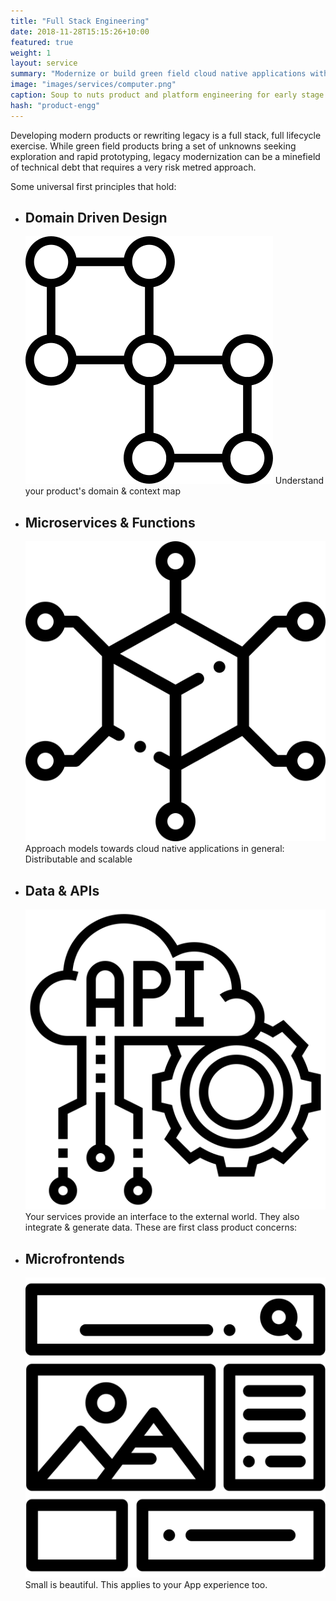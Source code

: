 ```yaml
---
title: "Full Stack Engineering"
date: 2018-11-28T15:15:26+10:00
featured: true
weight: 1
layout: service
summary: "Modernize or build green field cloud native applications with a strong focus on microservices architecture & domain driven design."
image: "images/services/computer.png"
caption: Soup to nuts product and platform engineering for early stage SaaS
hash: "product-engg"
---
```


Developing modern products or rewriting legacy is a full stack, full lifecycle exercise. While green field products bring a set of unknowns seeking exploration and rapid prototyping, legacy modernization can be a minefield of technical debt that requires a very risk metred approach.

Some universal first principles that hold: 

- <div class="text-center platform-strategy"><h2 class="product_eng_title">Domain Driven Design</h2><span class="icon-serv pb-2"><img src="../images/icons/ddd.svg" /></span> Understand your product's domain & context map</div>
- <div class="text-center platform-strategy"><h2 class="product_eng_title">Microservices & Functions</h2><span class="icon-serv pb-2"><img src="../images/icons/services.svg" /></span> Approach models towards cloud native applications in general: Distributable and scalable</div>
- <div class="text-center platform-strategy"><h2 class="product_eng_title">Data & APIs</h2><span class="icon-serv pb-2"><img src="../images/icons/apis.svg" /></span> Your services provide an interface to the external world. They also integrate & generate data. These are first class product concerns:</div>
- <div class="text-center platform-strategy"><h2 class="product_eng_title">Microfrontends</h2><span class="icon-serv pb-2"><img src="../images/icons/microfrontends.svg" /></span> Small is beautiful. This applies to your App experience too.</div>

